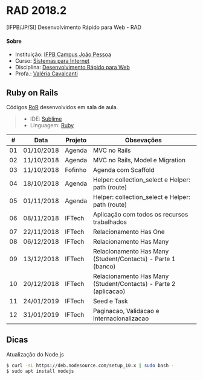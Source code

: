 # **RAD 2018.2**
[IFPB/JP/SI] Desenvolvimento Rápido para Web - RAD

#### **Sobre**
- Instituição: [IFPB Campus João Pessoa](http://www.ifpb.edu.br/campi/campi/joao-pessoa)
- Curso: [Sistemas para Internet](http://estudante.ifpb.edu.br/cursos/39)
- Disciplina: [Desenvolvimento Rápido para Web](http://rad.valeriacavalcanti.com.br)
- Profa.: [Valéria Cavalcanti](http://valeria.eti.br)


## **Ruby on Rails**
Códigos [RoR](https://rubyonrails.org/) desenvolvidos em sala de aula.
> - IDE: [Sublime](https://developer.android.com/studio/index.html)
> - Linguagem: [Ruby](https://www.ruby-lang.org)


\# | Data | Projeto | Obsevações
--- | --- | --- | ---
01 | 01/10/2018 | Agenda | MVC no Rails
02 | 11/10/2018 | Agenda | MVC no Rails, Model e Migration
03 | 11/10/2018 | Fofinho | Agenda com Scaffold
04 | 18/10/2018 | Agenda | Helper: collection_select e Helper: path (route)
05 | 01/11/2018 | Agenda | Helper: collection_select e Helper: path (route)
06 | 08/11/2018 | IFTech | Aplicação com todos os recursos trabalhados
07 | 22/11/2018 | IFTech | Relacionamento Has One
08 | 06/12/2018 | IFTech | Relacionamento Has Many
09 | 13/12/2018 | IFTech | Relacionamento Has Many (Student/Contacts) - Parte 1 (banco)
10 | 20/12/2018 | IFTech | Relacionamento Has Many (Student/Contacts) - Parte 2 (aplicacao)
11 | 24/01/2019 | IFTech | Seed e Task
12 | 31/01/2019 | IFTech | Paginacao, Validacao e Internacionalizacao

## **Dicas**
Atualização do Node.js
```sh
$ curl -sL https://deb.nodesource.com/setup_10.x | sudo bash -
$ sudo apt install nodejs


